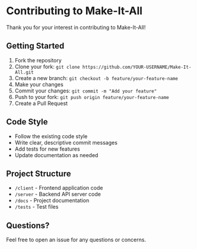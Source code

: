 # Contributing to Make-It-All

Thank you for your interest in contributing to Make-It-All!

## Getting Started

1. Fork the repository
2. Clone your fork: `git clone https://github.com/YOUR-USERNAME/Make-It-All.git`
3. Create a new branch: `git checkout -b feature/your-feature-name`
4. Make your changes
5. Commit your changes: `git commit -m "Add your feature"`
6. Push to your fork: `git push origin feature/your-feature-name`
7. Create a Pull Request

## Code Style

- Follow the existing code style
- Write clear, descriptive commit messages
- Add tests for new features
- Update documentation as needed

## Project Structure

- `/client` - Frontend application code
- `/server` - Backend API server code
- `/docs` - Project documentation
- `/tests` - Test files

## Questions?

Feel free to open an issue for any questions or concerns.
